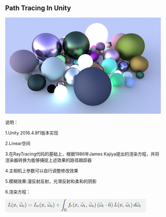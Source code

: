 ## Path Tracing In Unity

![16.90261-974](imgs/16.90261-974.png)

说明：

1.Unity 2018.4.8f1版本实现

2.Linear空间

3.在RayTracing代码的基础上，根据1986年James Kajiya提出的渲染方程，并将渲染器转换为能够捕捉上述效果的路径跟踪器

4.主相机上参数可以自行调整修改效果

5.模糊效果:漫反射反射，光滑反射和柔和的阴影

6.渲染方程：

![image-20200723165424767](imgs/image-20200723165424767.png)



